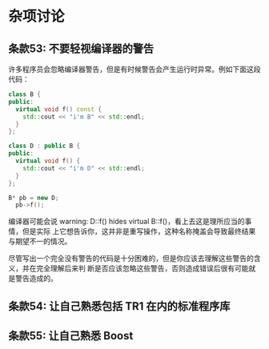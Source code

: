 # 杂项讨论

## 条款53: 不要轻视编译器的警告
许多程序员会忽略编译器警告，但是有时候警告会产生运行时异常。例如下面这段代码：

```cpp
class B {
public:
  virtual void f() const {
    std::cout << "i'm B" << std::endl;
  }
};

class D : public B {
public:
  virtual void f() {
    std::cout << "i'm D" << std::endl;
  }
};

B* pb = new D;
  pb->f();
```

编译器可能会说 warning: D::f() hides virtual B::f()，看上去这是理所应当的事情，但是实际
上它想告诉你，这并非是重写操作，这种名称掩盖会导致最终结果与期望不一的情况。

尽管写出一个完全没有警告的代码是十分困难的，但是你应该去理解这些警告的含义，并在完全理解后来判
断是否应该忽略这些警告，否则造成错误后很有可能就是警告造成的。

## 条款54: 让自己熟悉包括 TR1 在内的标准程序库

## 条款55: 让自己熟悉 Boost